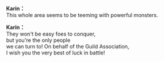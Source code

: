 # 

  
**Karin：**  
This whole area seems to be teeming with powerful monsters.  
  
**Karin：**  
They won't be easy foes to conquer,  
 but you're the only people  
we can turn to! On behalf of the Guild Association,  
I wish you the very best of luck in battle!  
